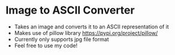 # Image to ASCII Converter
- Takes an image and converts it to an ASCII representation of it
- Makes use of pillow library https://pypi.org/project/pillow/
- Currently only supports jpg file format
- Feel free to use my code!
